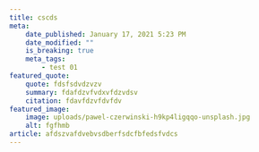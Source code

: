 ```yaml
---
title: cscds
meta:
    date_published: January 17, 2021 5:23 PM
    date_modified: ""
    is_breaking: true
    meta_tags:
        - test 01
featured_quote:
    quote: fdsfsdvdzvzv
    summary: fdafdzvfvdxvfdzvdsv
    citation: fdavfdzvfdvfdv
featured_image:
    image: uploads/pawel-czerwinski-h9kp4ligqqo-unsplash.jpg
    alt: fgfhmb
article: afdszvafdvebvsdberfsdcfbfedsfvdcs
---
```

